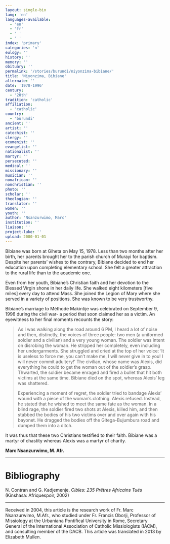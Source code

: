 ```yaml
---
layout: single-bio
lang: 'en'
languages-available:
  - 'en'
  - 'fr'
  - ' '
  - ' '
index: 'primary'
categories: 'n'
eulogy: ''
history: ''
memory: ''
obituary: ''
permalink: '/stories/burundi/niyonzima-bibiane/'
title: 'Niyonzima, Bibiane'
alternate: ''
date: '1978-1996'
century:
  - '20th'
tradition: 'catholic'
affiliation:
  - 'catholic'
country:
  - 'burundi'
ancient: ''
artist: ''
catechist: ''
clergy: ''
ecumenist: ''
evangelist: ''
nationalist: ''
martyr: ''
persecuted: ''
medical: ''
missionary: ''
musician: ''
nonafrican: ''
nonchristian: ''
photo: ''
scholar: ''
theologian: ''
translator: ''
women: ''
youth: ''
author: 'Nsanzurwimo, Marc'
institution: ''
liaison: ''
project-luke: ''
upload: 2000-01-01
---
```



Bibiane was born at Giheta on May 15, 1978. Less than two months after her birth, her parents brought her to the parish church of Murayi for baptism. Despite her parents’ wishes to the contrary, Bibiane decided to end her education upon completing elementary school. She felt a greater attraction to the rural life than to the academic one.

Even from her youth, Bibiane’s Christian faith and her devotion to the Blessed Virgin shone in her daily life. She walked eight kilometers [five miles] every day to attend Mass. She joined the Legion of Mary where she served in a variety of positions. She was known to be very trustworthy.

Bibiane’s marriage to Méthode Makintije was celebrated on September 9, 1996 during the civil war- a period that soon claimed her as a victim. An eyewitness to her final moments recounts the story:
> 
> As I was walking along the road around 6 PM, I heard a lot of noise
> and then, distinctly, the voices of three people: two men (a uniformed
> soldier and a civilian) and a very young woman. The soldier was intent
> on disrobing the woman. He stripped her completely, even including
> her undergarments. She struggled and cried at the top of her voice:
> ‘It is useless to force me, you can’t make me, I will never give in to
> you! I will never commit adultery!’ The civilian, whose name was
> Alexis, did everything he could to get the woman out of the soldier’s
> grasp. Thwarted, the soldier became enraged and fired a bullet that
> hit both victims at the same time. Bibiane died on the spot, whereas
> Alexis’ leg was shattered.
> 
> 
> 
> Experiencing a moment of regret, the soldier tried to bandage Alexis’
> wound with a piece of the woman’s clothing. Alexis refused. Instead,
> he stated that he wished to meet the same fate as the woman. In a blind
> rage, the soldier fired two shots at Alexis, killed him, and then stabbed
> the bodies of his two victims over and over again with his bayonet. He dragged the bodies off the Gitega-Bujumbura road and dumped them
> into a ditch.

It was thus that these two Christians testified to their faith. Bibiane was a martyr of chastity whereas Alexis was a martyr of charity.

**Marc Nsanzurwimo, M. Afr.**

---

# Bibliography
N. Contran and G. Kadjemenje, *Cibles: 235 Prêtres Africains Tués* (Kinshasa: Afriquespoir, 2002)

---

Received in 2004, this article is the research work of Fr. Marc Nsanzurwimo, M.Afr., who studied under Fr. Francis Oborji, Professor of Missiology at the Urbaniana Pontifical University in Rome, Secretary General of the International Association of Catholic Missiologists (IACM), and consulting member of the DACB. This article was translated in 2013 by Elizabeth Mullen.